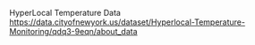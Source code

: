 

HyperLocal Temperature Data
https://data.cityofnewyork.us/dataset/Hyperlocal-Temperature-Monitoring/qdq3-9eqn/about_data